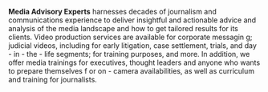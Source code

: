 **Media Advisory Experts**  harnesses decades of journalism and communications experience to deliver insightful and actionable advice and analysis of the media landscape and how to get tailored results for its clients. Video production services are available for corporate messagin g; judicial videos, including for early litigation, case settlement, trials, and day - in - the - life segments; for training purposes, and more. In addition, we offer media trainings for executives, thought leaders and anyone who wants to prepare themselves f or on - camera availabilities, as well as curriculum and training for journalists.